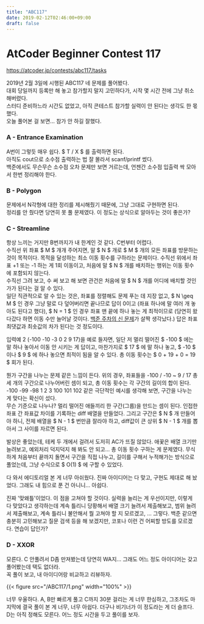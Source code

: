 ```yaml
---
title: "ABC117"
date: 2019-02-12T02:46:00+09:00
draft: false
---
```


# AtCoder Beginner Contest 117
https://atcoder.jp/contests/abc117/tasks

2019년 2월 3일에 시행된 ABC117 네 문제를 풀어봤다.  
대회 당일까지 등록만 해 놓고 참가할지 말지 고민하다가, 시작 몇 시간 전에 그냥 취소해버렸다.  
스터디 준비하느라 시간도 없었고, 아직 콘테스트 참가할 실력이 안 된다는 생각도 한 몫 했다.  
오늘 풀어본 걸 보면... 참가 안 하길 잘했다.  


### A - Entrance Examination

A번이 그렇듯 매우 쉽다. $ T / X $ 를 출력하면 된다.  
아직도 cout으로 소수점 출력하는 법 잘 몰라서 scanf/printf 썼다.  
백준에서도 무슨무슨 소수점 오차 문제만 보면 거르는데, 언젠간 소수점 입출력 싹 모아서 한번 정리해야 한다.  


### B - Polygon

문제에서 N각형에 대한 정리를 제시해줬기 때문에, 그냥 그대로 구현하면 된다.  
정리를 안 줬다면 당연히 못 풀 문제였다. 이 정도는 상식으로 알아두는 것이 좋은가?


### C - Streamline

항상 느끼는 거지만 B번까지가 내 한계인 것 같다. C번부터 어렵다.  
수직선 위 좌표 $ M $ 개개 주어지면, 말 $ N $ 개로 $ M $ 개의 모든 좌표를 방문하는 것이 목적이다. 목적을 달성하는 최소 이동 횟수를 구하라는 문제이다. 수직선 위에서 좌표 +1 또는 -1 하는 게 1회 이동이고, 처음에 말 $ N $ 개를 배치하는 행위는 이동 횟수에 포함되지 않는다.  
수직선 그려 보고, 수 써 보고 해 보면 관건은 처음에 말 $ N $ 개를 어디에 배치할 것인가가 된다는 걸 알 수 있다.  
일단 직관적으로 알 수 있는 것은, 좌표를 정렬해도 문제 푸는 데 지장 없고, $ N \geq M $ 인 경우 그냥 말로 다 덮어버리면 끝나므로 답이 0이고 (좌표 하나에 말 여러 개 놓아도 된다고 했다), $ N = 1 $ 인 경우 좌표 맨 끝에 하나 놓는 게 최적이므로 (당연히 왔다갔다 하면 이동 수만 늘어날 것이다. [백준 주차의 신 문제](https://www.acmicpc.net/problem/5054)가 살짝 생각났다.) 답은 좌표 최댓값과 최솟값의 차가 된다는 것 정도이다.  

입력예 2 (-100 -10 -3 0 2 9 17)을 예로 들자면, 일단 저 멀리 떨어진 $ -100 $ 에는 말 하나 놓아서 이동 안 시키는 게 답이고, 마찬가지로 $ 17 $ 에 말 하나 놓고, $ -10 $ 이나 $ 9 $ 에 하나 놓으면 최적이 됨을 알 수 있다. 총 이동 횟수는 $ 0 + 19 + 0 = 19 $ 회가 된다.  

뭔가 구간을 나누는 문제 같은 느낌이 든다. 위의 경우, 좌표들을 -100 / -10 ~ 9 / 17 총 세 개의 구간으로 나누어버린 셈이 되고, 총 이동 횟수는 각 구간의 길이의 합이 된다.  
-100 -99 -98 1 2 3 100 101 102 같은 극단적인 예시를 생각해 보면, 구간을 나누는 게 맞다는 확신이 섰다.  
무슨 기준으로 나누나? 멀리 떨어진 애들끼리 한 구간(그룹)을 만드는 셈이 된다. 인접한 좌표 간 좌표값 차이를 기록하는 diff 배열을 만들었다. 그리고 구간은 $ N $ 개 만들어야 하니, 전체 배열을 $ N - 1 $ 번만큼 잘라야 하고, diff값이 큰 상위 $ N - 1 $ 개를 뽑아서 그 사이를 자르면 된다.  

발상은 좋았는데, 테케 두 개에서 걸려서 도저히 AC가 뜨질 않았다. 애꿎은 배열 크기만 늘려보고, 예외처리 덕지덕지 해 봐도 안 되고... 총 이동 횟수 구하는 게 문제였다. 무식하게 처음부터 끝까지 돌면서 구간을 직접 나누고, 길이를 구해서 누적해가는 방식으로 풀었는데, 그냥 수식으로 $ O(1) $ 에 구할 수 있었다.  

다 와서 에디토리얼 본 게 너무 아쉬웠다. 진짜 아이디어는 다 맞고, 구현도 제대로 해 놨었다. 그래도 내 힘으로 푼 건 아니니... 아쉽다.  

진짜 '맞왜틀'이었다. 이 점을 고쳐야 할 것이다. 실력을 늘리는 게 우선이지만, 이렇게 다 맞았다고 생각하는데 계속 틀리니 당황해서 배열 크기 늘려서 제출해보고, 범위 늘려서 제출해보고, 계속 틀리니 불안해서 뭘 고쳐야 할 지 모르겠고, ... 그렇다. 백준 같으면 충분히 고민해보고 질문 검색 등을 해 보겠지만, 코포나 이런 건 어찌할 방도를 모르겠다. 연습이 답인가?  


### D - XXOR

모른다. C 안풀려서 D좀 만져봤는데 당연히 WA지... 그래도 어느 정도 아이디어는 갖고 풀어봤는데 택도 없더라.  
꼭 풀이 보고, 내 아이디어랑 비교하고 리뷰하자.  

{{< figure src="/ABC117/1.png" width="100%" >}}

너무 우울하다. A, B만 빠르게 풀고 C까지 30분 걸리는 게 너무 한심하고, 그조차도 마지막에 결국 풀이 본 게 너무, 너무 아쉽다. 더구나 비기너가 이 정도라는 게 더 슬프다.  
D는 아직 정해도 모른다. 어느 정도 시간을 두고 풀이를 보자.  